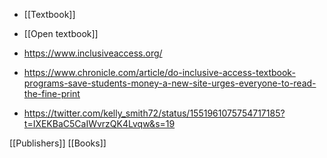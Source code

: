 - [[Textbook]]
- [[Open textbook]]

- https://www.inclusiveaccess.org/
- https://www.chronicle.com/article/do-inclusive-access-textbook-programs-save-students-money-a-new-site-urges-everyone-to-read-the-fine-print

- https://twitter.com/kelly_smith72/status/1551961075754717185?t=IXEKBaC5CaIWvrzQK4Lvqw&s=19

[[Publishers]] [[Books]]
